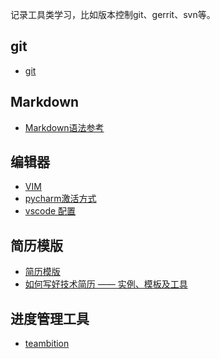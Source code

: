 记录工具类学习，比如版本控制git、gerrit、svn等。

## git
- [git](https://github.com/qmsggg/qmsggg_others/blob/master/git/README.md)

## Markdown
- [Markdown语法参考](http://xianbai.me/learn-md/article/syntax/images.html)

## 编辑器
- [VIM](https://github.com/qmsggg/qmsggg_BlogCollect/issues/49)
- [pycharm激活方式](https://blog.csdn.net/u014044812/article/details/78727496)
- [vscode 配置]()

## 简历模版
- [简历模版](https://github.com/qmsggg/ResumeSample)
- [如何写好技术简历 —— 实例、模板及工具](http://get.ftqq.com/744.get)

## 进度管理工具
- [teambition](https://www.teambition.com/project/5b520dc503913b0018f37181/tasks/scrum/5b520dec10fc3500188c13f6)

